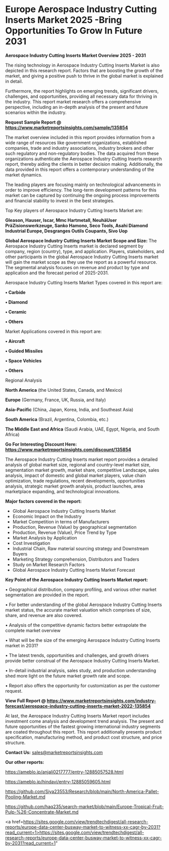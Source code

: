  # Europe Aerospace Industry Cutting Inserts Market 2025 -Bring Opportunities To Grow In Future 2031

<Strong> Aerospace Industry Cutting Inserts Market Overview 2025 - 2031</strong>

The rising technology in Aerospace Industry Cutting Inserts Market is also depicted in this research report. Factors that are boosting the growth of the market, and giving a positive push to thrive in the global market is explained in detail.

Furthermore, the report highlights on emerging trends, significant drivers, challenges, and opportunities, providing all necessary data for thriving in the industry. This report market research offers a comprehensive perspective, including an in-depth analysis of the present and future scenarios within the industry.

<strong>Request Sample Report @ <a href=https://www.marketreportsinsights.com/sample/135854>https://www.marketreportsinsights.com/sample/135854</a></strong>

The market overview included in this report provides information from a wide range of resources like government organizations, established companies, trade and industry associations, industry brokers and other such regulatory and non-regulatory bodies. The data acquired from these organizations authenticate the Aerospace Industry Cutting Inserts research report, thereby aiding the clients in better decision making. Additionally, the data provided in this report offers a contemporary understanding of the market dynamics.

The leading players are focusing mainly on technological advancements in order to improve efficiency. The long-term development patterns for this market can be captured by continuing the ongoing process improvements and financial stability to invest in the best strategies.

Top Key players of Aerospace Industry Cutting Inserts Market are:

<strong>Gleason, Hauser, Iscar, Mmc Hartmetall, NeuhäUser PräZisionswerkzeuge, Sanko Hamono, Seco Tools, Asahi Diamond Industrial Europe, Desgranges Outils Coupants, Sivo Uop</strong>

<strong><b>Global Aerospace Industry Cutting Inserts Market Scope and Size:</b></strong>
The Aerospace Industry Cutting Inserts market is declared segment by company, region (country), type, and application. Players, stakeholders, and other participants in the global Aerospace Industry Cutting Inserts market will gain the market scope as they use the report as a powerful resource. The segmental analysis focuses on revenue and product by type and application and the forecast period of 2025-2031.

Aerospace Industry Cutting Inserts Market Types covered in this report are:

<strong>• Carbide

• Diamond

• Ceramic

• Others</strong>

Market Applications covered in this report are:

<strong>• Aircraft

• Guided Missiles

• Space Vehicles

• Others</strong> 

Regional Analysis

<strong>North America</strong> (the United States, Canada, and Mexico)

<strong>Europe</strong> (Germany, France, UK, Russia, and Italy)

<strong>Asia-Pacific</strong> (China, Japan, Korea, India, and Southeast Asia)

<strong>South America</strong> (Brazil, Argentina, Colombia, etc.)

<strong>The Middle East and Africa</strong> (Saudi Arabia, UAE, Egypt, Nigeria, and South Africa)

<strong>Go For Interesting Discount Here: <a href=https://www.marketreportsinsights.com/discount/135854>https://www.marketreportsinsights.com/discount/135854</a></strong>

The Aerospace Industry Cutting Inserts market report provides a detailed analysis of global market size, regional and country-level market size, segmentation market growth, market share, competitive Landscape, sales analysis, impact of domestic and global market players, value chain optimization, trade regulations, recent developments, opportunities analysis, strategic market growth analysis, product launches, area marketplace expanding, and technological innovations.

<strong><b>Major factors covered in the report:</b></strong>
<ul>
  <li>Global Aerospace Industry Cutting Inserts Market </li>
  <li>Economic Impact on the Industry</li>
  <li>Market Competition in terms of Manufacturers</li>
  <li>Production, Revenue (Value) by geographical segmentation</li>
  <li>Production, Revenue (Value), Price Trend by Type</li>
  <li>Market Analysis by Application</li>
  <li>Cost Investigation</li>
  <li>Industrial Chain, Raw material sourcing strategy and Downstream Buyers</li>
  <li>Marketing Strategy comprehension, Distributors and Traders</li>
  <li>Study on Market Research Factors</li>
  <li>Global Aerospace Industry Cutting Inserts Market Forecast</li>
</ul>

<strong><b>Key Point of the Aerospace Industry Cutting Inserts Market report:</b></strong>

• Geographical distribution, company profiling, and various other market segmentation are provided in the report.

• For better understanding of the global Aerospace Industry Cutting Inserts market status, the accurate market valuation which comprises of size, share, and revenue are also covered.

• Analysis of the competitive dynamic factors better extrapolate the complete market overview

• What will be the size of the emerging Aerospace Industry Cutting Inserts market in 2031?

• The latest trends, opportunities and challenges, and growth drivers provide better construal of the Aerospace Industry Cutting Inserts Market.

• In-detail industrial analysis, sales study, and production understanding shed more light on the future market growth rate and scope.

• Report also offers the opportunity for customization as per the customer request.

<strong><b>View Full Report @ <a href=https://www.marketreportsinsights.com/industry-forecast/aerospace-industry-cutting-inserts-market-2022-135854>https://www.marketreportsinsights.com/industry-forecast/aerospace-industry-cutting-inserts-market-2022-135854</a></b></strong>


At last, the Aerospace Industry Cutting Inserts Market report includes investment come analysis and development trend analysis. The present and future opportunities of the fastest growing international industry segments are coated throughout this report. This report additionally presents product specification, manufacturing method, and product cost structure, and price structure.

<strong>Contact Us:</strong>
sales@marketreportsinsights.com

<strong>Our other reports:</strong>

<a href=https://ameblo.jp/anjali0217777/entry-12885057528.html>https://ameblo.jp/anjali0217777/entry-12885057528.html</a>

<a href=https://ameblo.jp/hindavi/entry-12885059605.html>https://ameblo.jp/hindavi/entry-12885059605.html</a>

<a href=https://github.com/Siya23553/Research/blob/main/North-America-Pallet-Pooling-Market.md>https://github.com/Siya23553/Research/blob/main/North-America-Pallet-Pooling-Market.md</a>

<a href=https://github.com/haq235/search-market/blob/main/Europe-Tropical-Fruit-Pulp-%26-Concentrate-Market.md>https://github.com/haq235/search-market/blob/main/Europe-Tropical-Fruit-Pulp-%26-Concentrate-Market.md</a>

<a href=https://sites.google.com/view/trendtechdigest/all-research-reports/europe-data-center-busway-market-to-witness-xx-cagr-by-2031?read_current=1>https://sites.google.com/view/trendtechdigest/all-research-reports/europe-data-center-busway-market-to-witness-xx-cagr-by-2031?read_current=1</a>"
